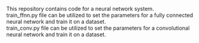 This repository contains code for a neural network system. <br>
train_ffnn.py file can be utilized to set the parameters for a fully connected neural network and train it on a dataset. <br>
train_conv.py file can be utilized to set the parameters for a convolutional neural network and train it on a dataset.
